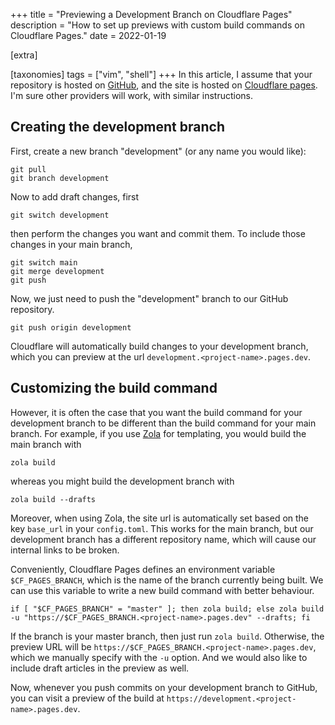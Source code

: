 +++
title = "Previewing a Development Branch on Cloudflare Pages"
description = "How to set up previews with custom build commands on Cloudflare Pages."
date = 2022-01-19

[extra]

[taxonomies]
tags = ["vim", "shell"]
+++
In this article, I assume that your repository is hosted on [GitHub](https://github.com), and the site is hosted on [Cloudflare pages](https://pages.cloudflare.com/).
I'm sure other providers will work, with similar instructions.

## Creating the development branch
First, create a new branch "development" (or any name you would like):
```
git pull
git branch development
```
Now to add draft changes, first
```
git switch development
```
then perform the changes you want and commit them. To include those changes in your main branch,
```
git switch main
git merge development
git push
```
Now, we just need to push the "development" branch to our GitHub repository.
```
git push origin development
```
Cloudflare will automatically build changes to your development branch, which you can preview at the url `development.<project-name>.pages.dev`.

## Customizing the build command
However, it is often the case that you want the build command for your development branch to be different than the build command for your main branch.
For example, if you use [Zola](https://getzola.org) for templating, you would build the main branch with
```
zola build
```
whereas you might build the development branch with
```
zola build --drafts
```
Moreover, when using Zola, the site url is automatically set based on the key `base_url` in your `config.toml`.
This works for the main branch, but our development branch has a different repository name, which will cause our internal links to be broken.

Conveniently, Cloudflare Pages defines an environment variable `$CF_PAGES_BRANCH`, which is the name of the branch currently being built.
We can use this variable to write a new build command with better behaviour.
```
if [ "$CF_PAGES_BRANCH" = "master" ]; then zola build; else zola build -u "https://$CF_PAGES_BRANCH.<project-name>.pages.dev" --drafts; fi
```
If the branch is your master branch, then just run `zola build`.
Otherwise, the preview URL will be `https://$CF_PAGES_BRANCH.<project-name>.pages.dev`, which we manually specify with the `-u` option.
And we would also like to include draft articles in the preview as well.

Now, whenever you push commits on your development branch to GitHub, you can visit a preview of the build at `https://development.<project-name>.pages.dev`.
